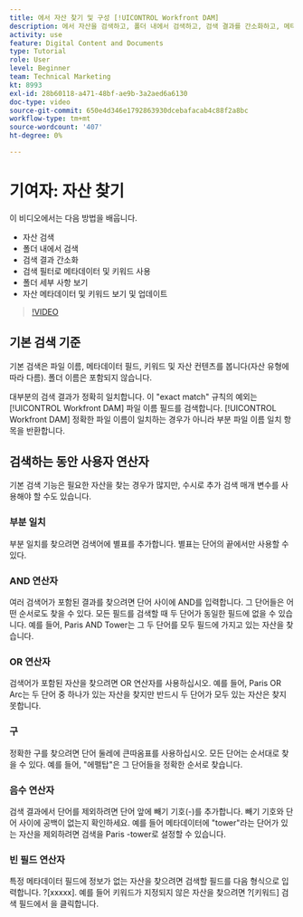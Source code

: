 ```yaml
---
title: 에서 자산 찾기 및 구성 [!UICONTROL Workfront DAM]
description: 에서 자산을 검색하고, 폴더 내에서 검색하고, 검색 결과를 간소화하고, 메타데이터 및 키워드를 검색 필터로 사용하는 방법을 알아봅니다. [!UICONTROL Workfront DAM].
activity: use
feature: Digital Content and Documents
type: Tutorial
role: User
level: Beginner
team: Technical Marketing
kt: 8993
exl-id: 28b60118-a471-48bf-ae9b-3a2aed6a6130
doc-type: video
source-git-commit: 650e4d346e1792863930dcebafacab4c88f2a8bc
workflow-type: tm+mt
source-wordcount: '407'
ht-degree: 0%

---
```


# 기여자: 자산 찾기

이 비디오에서는 다음 방법을 배웁니다.

* 자산 검색
* 폴더 내에서 검색
* 검색 결과 간소화
* 검색 필터로 메타데이터 및 키워드 사용
* 폴더 세부 사항 보기
* 자산 메타데이터 및 키워드 보기 및 업데이트

>[!VIDEO](https://video.tv.adobe.com/v/335253/?quality=12&learn=on)

## 기본 검색 기준

기본 검색은 파일 이름, 메타데이터 필드, 키워드 및 자산 컨텐츠를 봅니다(자산 유형에 따라 다름). 폴더 이름은 포함되지 않습니다.

대부분의 검색 결과가 정확히 일치합니다. 이 &quot;exact match&quot; 규칙의 예외는 [!UICONTROL Workfront DAM] 파일 이름 필드를 검색합니다. [!UICONTROL Workfront DAM] 정확한 파일 이름이 일치하는 경우가 아니라 부분 파일 이름 일치 항목을 반환합니다.

## 검색하는 동안 사용자 연산자

기본 검색 기능은 필요한 자산을 찾는 경우가 많지만, 수시로 추가 검색 매개 변수를 사용해야 할 수도 있습니다.

### 부분 일치

부분 일치를 찾으려면 검색어에 별표를 추가합니다. 별표는 단어의 끝에서만 사용할 수 있다.

### AND 연산자

여러 검색어가 포함된 결과를 찾으려면 단어 사이에 AND를 입력합니다. 그 단어들은 어떤 순서로도 찾을 수 있다. 모든 필드를 검색할 때 두 단어가 동일한 필드에 없을 수 있습니다. 예를 들어, Paris AND Tower는 그 두 단어를 모두 필드에 가지고 있는 자산을 찾습니다.

### OR 연산자

검색어가 포함된 자산을 찾으려면 OR 연산자를 사용하십시오. 예를 들어, Paris OR Arc는 두 단어 중 하나가 있는 자산을 찾지만 반드시 두 단어가 모두 있는 자산은 찾지 못합니다.

### 구

정확한 구를 찾으려면 단어 둘레에 큰따옴표를 사용하십시오. 모든 단어는 순서대로 찾을 수 있다. 예를 들어, &quot;에펠탑&quot;은 그 단어들을 정확한 순서로 찾습니다.

### 음수 연산자

검색 결과에서 단어를 제외하려면 단어 앞에 빼기 기호(-)를 추가합니다. 빼기 기호와 단어 사이에 공백이 없는지 확인하세요. 예를 들어 메타데이터에 &quot;tower&quot;라는 단어가 있는 자산을 제외하려면 검색을 Paris -tower로 설정할 수 있습니다.

### 빈 필드 연산자

특정 메타데이터 필드에 정보가 없는 자산을 찾으려면 검색할 필드를 다음 형식으로 입력합니다. ?[xxxxx]. 예를 들어 키워드가 지정되지 않은 자산을 찾으려면 ?[키워드] 검색 필드에서 을 클릭합니다.
